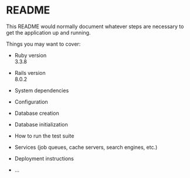 # README

This README would normally document whatever steps are necessary to get the
application up and running.

Things you may want to cover:

* Ruby version  
3.3.8

* Rails version  
8.0.2

* System dependencies

* Configuration

* Database creation

* Database initialization

* How to run the test suite

* Services (job queues, cache servers, search engines, etc.)

* Deployment instructions

* ...
